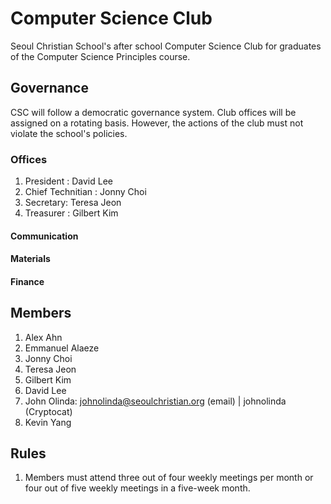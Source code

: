 # Computer Science Club

Seoul Christian School's after school Computer Science Club for graduates of the Computer Science Principles course.

## Governance

CSC will follow a democratic governance system. Club offices will be assigned on a rotating basis. However, the actions of the club must not violate the school's policies.

### Offices
1. President : David Lee
2. Chief Technitian : Jonny Choi
3. Secretary: Teresa Jeon
4. Treasurer : Gilbert Kim

#### Communication

#### Materials

#### Finance

## Members

1. Alex Ahn
1. Emmanuel Alaeze
1. Jonny Choi
1. Teresa Jeon
1. Gilbert Kim
1. David Lee
1. John Olinda: johnolinda@seoulchristian.org (email) | johnolinda (Cryptocat)
1. Kevin Yang

## Rules

1. Members must attend three out of four weekly meetings per month or four out of five weekly meetings in a five-week month.
